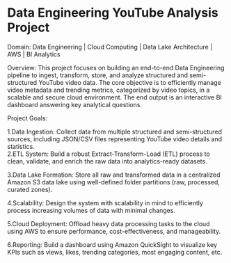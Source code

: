 # Data Engineering YouTube Analysis Project
Domain: Data Engineering | Cloud Computing | Data Lake Architecture | AWS | BI Analytics

Overview:
This project focuses on building an end-to-end Data Engineering pipeline to ingest, transform, store, and analyze structured and semi-structured YouTube video data. The core objective is to efficiently manage video metadata and trending metrics, categorized by video topics, in a scalable and secure cloud environment. The end output is an interactive BI dashboard answering key analytical questions.

Project Goals:

1.Data Ingestion: Collect data from multiple structured and semi-structured sources, including JSON/CSV files representing YouTube video details and statistics.  
2.ETL System: Build a robust Extract-Transform-Load (ETL) process to clean, validate, and enrich the raw data into analytics-ready datasets.

3.Data Lake Formation: Store all raw and transformed data in a centralized Amazon S3 data lake using well-defined folder partitions (raw, processed, curated zones).

4.Scalability: Design the system with scalability in mind to efficiently process increasing volumes of data with minimal changes.

5.Cloud Deployment: Offload heavy data processing tasks to the cloud using AWS to ensure performance, cost-effectiveness, and manageability.

6.Reporting: Build a dashboard using Amazon QuickSight to visualize key KPIs such as views, likes, trending categories, most engaging content, etc.


